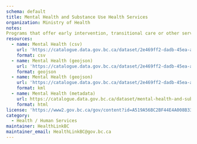 ```yaml
---
schema: default
title: Mental Health and Substance Use Health Services 
organization: Ministry of Health
notes:
Programs that offer early intervention, transitional care or other services that supplement and facilitate primary and adjunctive therapies; which offer community mental health education programs; or which link people who are in need of treatment with appropriate providers.Programs that provide preventive, diagnostic and treatment services in a variety of community and hospital-based settings to help people achieve, maintain and enhance a state of emotional well-being, personal empowerment and the skills to cope with everyday demands without excessive stress or reliance on alcohol or other drugs. Treatment may include emotional support, introspection and problem-solving assistance using a variety of modalities and approaches, and medication, as needed, for individuals who have a substance use disorder involving alcohol and/or other drugs or for people who range from experiencing difficult life transitions or problems in coping with daily living to those with severe, chronic mental illnesses that seriously impact their lives.Multidisciplinary programs, often offered on an inpatient basis with post-discharge outpatient therapy, that provide comprehensive diagnostic and treatment services for individuals who have anorexia nervosa, binge-eating disorder, bulimia or a related eating disorder. Treatment depends on the specific type of eating disorder involved but typically involves psychotherapy, nutrition education, family counseling, medication and hospitalization, if required, to stabilize the patient's health.Alliance of Information & Referral Systems (AIRS) / 211 LA County taxonomy is the data classification used for all HealthLink BC directory data, including this MHSU data set (https://www.airs.org/i4a/pages/index.cfm?pageid=1). AIRS taxonomy and data definitions are protected by Copyright by Information and Referral Federal of Los Angeles County, Inc (https://211taxonomy.org/subscriptions/#agreement)
resources:
  - name: Mental Health (csv)
    url: 'https://catalogue.data.gov.bc.ca/dataset/2e469ff2-dadb-45ea-af9d-f5683a4b9465/resource/de425d68-a87f-44ce-ab4d-fcb514c04975/download/mental-health.csv'
    format: csv
  - name: Mental Health (geojson)
    url: 'https://catalogue.data.gov.bc.ca/dataset/2e469ff2-dadb-45ea-af9d-f5683a4b9465/resource/6baaf199-0106-4dd6-8e2f-e24d629a81c6/download/mental-health.geojson'
    format: geojson
  - name: Mental Health (geojson)
    url: 'https://catalogue.data.gov.bc.ca/dataset/2e469ff2-dadb-45ea-af9d-f5683a4b9465/resource/6baaf199-0106-4dd6-8e2f-e24d629a81c6/download/mental-health.geojson'
    format: kml
  - name: Mental Health (metadata)
    url: https://catalogue.data.gov.bc.ca/dataset/mental-health-and-substance-use-health-services
    format: html
license: 'https://www2.gov.bc.ca/gov/content?id=A519A56BC2BF44E4A008B33FCF527F61'
category:
  - Health / Human Services
maintainer: HealthLinkBC
maintainer_email: HealthLinkBC@gov.bc.ca
---
```

